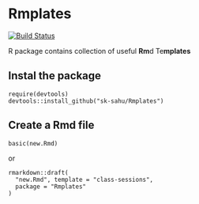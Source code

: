 # Rmplates
[![Build Status](https://travis-ci.org/sk-sahu/Rmplates.svg?branch=master)](https://travis-ci.org/sk-sahu/Rmplates)

R package contains collection of useful **Rm**d Te**mplates**

## Instal the package
```
require(devtools)
devtools::install_github("sk-sahu/Rmplates")
```

## Create a Rmd file

```
basic(new.Rmd)
```

or 
```
rmarkdown::draft(
  "new.Rmd", template = "class-sessions",
  package = "Rmplates"
)
```
